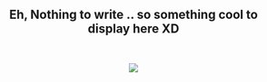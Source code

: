 <h2><div align="center"> Eh, Nothing to write .. so something cool to display here XD</div></h2>
<br>

<p align="center">
<img src="https://raw.githubusercontent.com/incinerator17/incinerator17/master/tumblr_px2dlxvIFv1vt14mko2_540.webp" >
</p>

<!--
**incinerator17/incinerator17** is a ✨ _special_ ✨ repository because its `README.md` (this file) appears on your GitHub profile.

Here are some ideas to get you started:

- 🔭 I’m currently working on ...
- 🌱 I’m currently learning ...
- 👯 I’m looking to collaborate on ...
- 🤔 I’m looking for help with ...
- 💬 Ask me about ...
- 📫 How to reach me: ...
- 😄 Pronouns: ...
- ⚡ Fun fact: ...
-->
